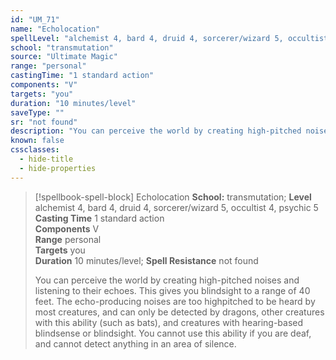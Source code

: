 ```yaml
---
id: "UM_71"
name: "Echolocation"
spellLevel: "alchemist 4, bard 4, druid 4, sorcerer/wizard 5, occultist 4, psychic 5"
school: "transmutation"
source: "Ultimate Magic"
range: "personal"
castingTime: "1 standard action"
components: "V"
targets: "you"
duration: "10 minutes/level"
saveType: ""
sr: "not found"
description: "You can perceive the world by creating high-pitched noises and listening to their echoes. This gives you blindsight to a range of 40 feet. The echo-producing noises are too highpitched to be heard by most creatures, and can only be detected by dragons, other creatures with this ability (such as bats), and creatures with hearing-based blindsense or blindsight. You cannot use this ability if you are deaf, and cannot detect anything in an area of silence."
known: false
cssclasses:
  - hide-title
  - hide-properties
---
```


> [!spellbook-spell-block] Echolocation
> **School:** transmutation; **Level** alchemist 4, bard 4, druid 4, sorcerer/wizard 5, occultist 4, psychic 5
> **Casting Time** 1 standard action  
> **Components** V  
> **Range** personal  
> **Targets** you  
> **Duration** 10 minutes/level; **Spell Resistance** not found
> 
> You can perceive the world by creating high-pitched noises and listening to their echoes. This gives you blindsight to a range of 40 feet. The echo-producing noises are too highpitched to be heard by most creatures, and can only be detected by dragons, other creatures with this ability (such as bats), and creatures with hearing-based blindsense or blindsight. You cannot use this ability if you are deaf, and cannot detect anything in an area of silence.